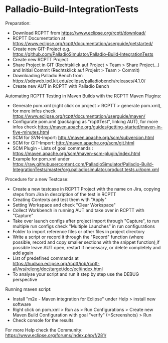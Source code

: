 # Palladio-Build-IntegrationTests

Preparation:

- Download RCPTT from https://www.eclipse.org/rcptt/download/
- RCPTT Documentation at https://www.eclipse.org/rcptt/documentation/userguide/getstarted/
- Create new GIT-Project e.g. https://github.com/PalladioSimulator/Palladio-Build-IntegrationTests
- Create new RCPTT Project
- Share Project in GIT (Rechtsklick auf Project > Team > Share Project...) and Initial Commit (Rechtsklick auf Projekt > Team > Commit)
- Downloading Palladio Bench from https://sdqweb.ipd.kit.edu/eclipse/palladiobench/releases/4.1.0/ 
- Create new AUT in RCPTT with Palladio Bench 

Automating RCPTT Testing in Maven Builds with the RCPTT Maven Plugins:

- Generate pom.xml (right click on project > RCPTT > generate pom.xml), for more infos check https://www.eclipse.org/rcptt/documentation/userguide/maven/
- Configurate pom.xml (packaging as "rcpttTest", linking AUT), for more infos check https://maven.apache.org/guides/getting-started/maven-in-five-minutes.html
- SCM for SVN-Import: http://maven.apache.org/scm/subversion.html
- SCM for GIT-Import: http://maven.apache.org/scm/git.html
- SCM Plugin - Lists of goal commands : https://maven.apache.org/scm/maven-scm-plugin/index.html
- Example for pom.xml under https://raw.githubusercontent.com/PalladioSimulator/Palladio-Build-IntegrationTests/master/org.palladiosimulator.product.tests.ui/pom.xml

Procedure for a new Testcase:

- Create a new testcase in RCPTT Project with the name on Jira, copying steps from Jira in description of the test in RCPTT
- Creating Contexts and test them with "Apply" 
- Setting Workspace and check "Clear Workspace"
- Collect Workbench in running AUT and take over in RCPTT with "Capture"
- Take over launch configs after project import through "Capture", to run multiple run configs check "Multiple Launches" in run configurations
- Folder to import reference files or other files in project directory
- Write a script or record it through the "Record" function (where possible, record and copy smaller sections with the snippet function),if possible leave AUT open, restart if necessary, or delete completely and add again
- List of predefined commands at https://hudson.eclipse.org/rcptt/job/rcptt-all/ws/releng/doc/target/doc/ecl/index.html
- To analyse your script and run it step by step use the DEBUG perspective


Running maven script:
- Install "m2e - Maven integration for Eclipse" under Help > install new software
- Right click on pom.xml > Run as > Run Configurations > Create new Maven Build Configuration with goal "verify" (+Screenshots) > Run
- Check console for the results

For more Help check the Community: https://www.eclipse.org/forums/index.php/f/281/
